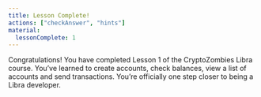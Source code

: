 ```yaml
---
title: Lesson Complete!
actions: ["checkAnswer", "hints"]
material:
  lessonComplete: 1
---
```


Congratulations! You have completed Lesson 1 of the CryptoZombies Libra course.
You’ve learned to create accounts, check balances, view a list of accounts and
send transactions. You’re officially one step closer to being a Libra developer.
